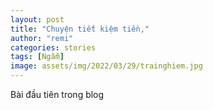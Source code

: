 ```yaml
---
layout: post
title: "Chuyện tiết kiệm tiền,"
author: "remi"
categories: stories
tags: [Ngẫm]
image: assets/img/2022/03/29/trainghiem.jpg
---
```


Bài đầu tiên trong blog
